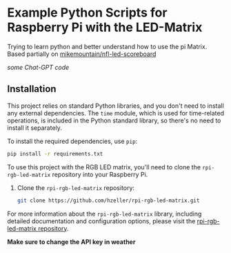 # Example Python Scripts for Raspberry Pi with the LED-Matrix

Trying to learn python and better understand how to use the pi Matrix. Based partially on [mikemountain/nfl-led-scoreboard](https://github.com/mikemountain/nfl-led-scoreboard) 

*some Chat-GPT code*

## Installation

This project relies on standard Python libraries, and you don't need to install any external dependencies. The `time` module, which is used for time-related operations, is included in the Python standard library, so there's no need to install it separately.

To install the required dependencies, use `pip`:

```bash
pip install -r requirements.txt
```

To use this project with the RGB LED matrix, you'll need to clone the `rpi-rgb-led-matrix` repository into your Raspberry Pi.

1. Clone the `rpi-rgb-led-matrix` repository:

   ```bash
   git clone https://github.com/hzeller/rpi-rgb-led-matrix.git
   ```

For more information about the `rpi-rgb-led-matrix` library, including detailed documentation and configuration options, please visit the [rpi-rgb-led-matrix repository](https://github.com/hzeller/rpi-rgb-led-matrix).

**Make sure to change the API key in weather**
